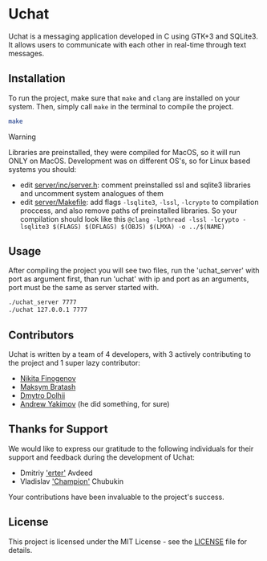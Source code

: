 # Uchat

Uchat is a messaging application developed in C using GTK+3 and SQLite3. It allows users to communicate with each other in real-time through text messages.

## Installation

To run the project, make sure that `make` and `clang` are installed on your system. Then, simply call `make` in the terminal to compile the project.
```bash
make
```

> [!WARNING] 
> Libraries are preinstalled, they were compiled for MacOS, so it will run ONLY on MacOS. Development was on different OS's, so for Linux based systems you should:
> - edit [server/inc/server.h](nikFinogenov/uchate/server/inc/server.h): comment preinstalled ssl and sqlite3 libraries and uncomment system analogues of them
> - edit [server/Makefile](nikFinogenov/uchate/server/Makefile): add flags `-lsqlite3`,  `-lssl`, `-lcrypto` to compilation proccess, and also remove paths of preinstalled libraries.
> So your compilation should look like this `@clang -lpthread -lssl -lcrypto -lsqlite3 $(FLAGS) $(DFLAGS) $(OBJS) $(LMXA) -o ../$(NAME)`

## Usage

After compiling the project you will see two files, run the 'uchat_server' with port as argument first, than run 'uchat' with ip and port as an arguments, port must be the same as server started with.

```bash
./uchat_server 7777
./uchat 127.0.0.1 7777
```

## Contributors

Uchat is written by a team of 4 developers, with 3 actively contributing to the project and 1 super lazy contributor:

- [Nikita Finogenov](https://github.com/nikFinogenov)
- [Maksym Bratash](https://github.com/kitska)
- [Dmytro Dolhii](https://github.com/DMYTRO-DOLHII)
- [Andrew Yakimov](https://github.com/WoCCeR) (he did something, for sure)

## Thanks for Support

We would like to express our gratitude to the following individuals for their support and feedback during the development of Uchat:

- Dmitriy ['erter'](https://steamcommunity.com/profiles/76561199014577745) Avdeed 
- Vladislav ['Champion'](https://steamcommunity.com/profiles/76561199022185683) Chubukin

Your contributions have been invaluable to the project's success.

## License

This project is licensed under the MIT License - see the [LICENSE](LICENSE) file for details.
